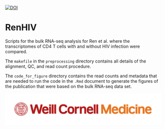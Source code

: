[![DOI](https://zenodo.org/badge/DOI/10.5281/zenodo.4289911.svg)](https://doi.org/10.5281/zenodo.4289911)

# RenHIV
Scripts for the bulk RNA-seq analysis for Ren et al. where the transcriptomes of CD4 T cells with and without HIV infection were compared.

The `makefile` in the `preprocessing` directory contains all details of the alignment, QC, and read count procedure. 

The `code_for_figure` directory contains the read counts and metadata that are needed to run the code in the `.Rmd` document to generate the figures of the publication that were based on the bulk RNA-seq data set.



![](WCM_MB_LOGO_HZSS1L_CLR_RGB.png)

